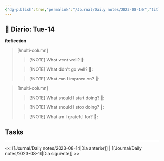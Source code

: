 ```yaml
---
{"dg-publish":true,"permalink":"/Journal/Daily notes/2023-08-14/","title":"2023-08-14","tags":["Daily"],"created":"2023-08-15T21:47:40.754-05:00","updated":"2023-08-17T20:36:34.653-05:00"}
---
```



## 📅 Diario: Tue-14


**Reflection**

> [!multi-column]
> 
> > [!NOTE] What went well?
> > 💭: 
> 
> > [!NOTE] What didn't go well?
> > 💭:
> 
> > [!NOTE] What can I improve on?
> > 💭:
> 

> [!multi-column]
> 
> > [!NOTE] What should I start doing?
> > 💭:
> 
> > [!NOTE] What should I stop doing?
> > 💭:
> 
> > [!NOTE] What am I grateful for?
> > 💭:
> 

## Tasks

- - - 

<< [[Journal/Daily notes/2023-08-14\|Dia anterior]] | [[Journal/Daily notes/2023-08-16\|Dia siguiente]] >>
